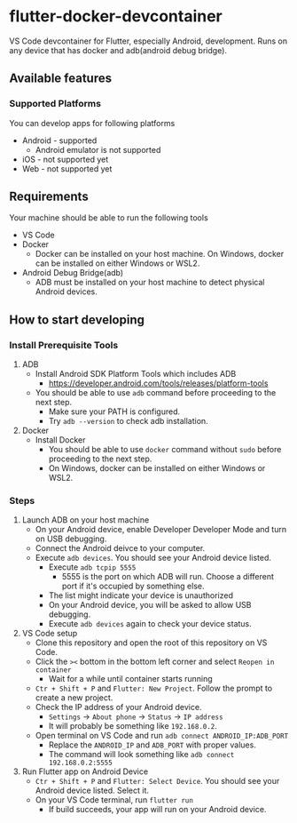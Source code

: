 # flutter-docker-devcontainer
VS Code devcontainer for Flutter, especially Android, development. Runs on any device that has docker and adb(android debug bridge).


## Available features
### Supported Platforms
You can develop apps for following platforms
- Android - supported
    - Android emulator is not supported
- iOS - not supported yet
- Web - not supported yet

## Requirements
Your machine should be able to run the following tools
- VS Code
- Docker
    - Docker can be installed on your host machine. On Windows, docker can be installed on either Windows or WSL2.
- Android Debug Bridge(adb)
    - ADB must be installed on your host machine to detect physical Android devices.
    

## How to start developing
### Install Prerequisite Tools
1. ADB
    - Install Android SDK Platform Tools which includes ADB
        - https://developer.android.com/tools/releases/platform-tools
    - You should be able to use `adb` command before proceeding to the next step.
        - Make sure your PATH is configured.
        - Try `adb --version` to check adb installation.
2. Docker
    - Install Docker
        - You should be able to use `docker` command without `sudo` before proceeding to the next step.
        - On Windows, docker can be installed on either Windows or WSL2.

### Steps
1. Launch ADB on your host machine
    - On your Android device, enable Developer Developer Mode and turn on USB debugging.
    - Connect the Android deivce to your computer.
    - Execute `adb devices`. You should see your Android device listed.
        - Execute `adb tcpip 5555`
            - 5555 is the port on which ADB will run. Choose a different port if it's occupied by something else.
        - The list might indicate your device is unauthorized
        - On your Android device, you will be asked to allow USB debugging.
        - Execute `adb devices` again to check your device status.
2. VS Code setup
    - Clone this repository and open the root of this repository on VS Code.
    - Click the `><` bottom in the bottom left corner and select `Reopen in container`
        - Wait for a while until container starts running
    - `Ctr + Shift + P` and `Flutter: New Project`. Follow the prompt to create a new project.
    - Check the IP address of your Android device.
        - `Settings` → `About phone` → `Status` → `IP address`
        - It will probably be something like `192.168.0.2`.
    - Open terminal on VS Code and run `adb connect ANDROID_IP:ADB_PORT`
        - Replace the `ANDROID_IP` and `ADB_PORT` with proper values.
        - The command will look something like `adb connect 192.168.0.2:5555`
3. Run Flutter app on Android Device
    - `Ctr + Shift + P` and `Flutter: Select Device`. You should see your Android device listed. Select it.
    - On your VS Code terminal, run `flutter run`
        - If build succeeds, your app will run on your Android device.

